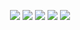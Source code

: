 <p align='center'>
  <a href='https://github.com/M4cs/Athena/stars'><img src='https://img.shields.io/github/stars/M4cs/Athena.svg'></a>
  <a href='https://github.com/M4cs/Athena/issues'><img src='https://img.shields.io/github/issues/M4cs/Athena.svg'></a>
  <img src='https://img.shields.io/badge/version-1.0.0-ff69b5.svg'>
  <a href='https://github.com/M4cs/Athena/forks'><img src='https://img.shields.io/github/forks/M4cs/Athena.svg'></a>
  <a href='https://github.com/M4cs/Athena/license'><img src='https://img.shields.io/github/license/M4cs/Athena.svg'></a>
</p>
